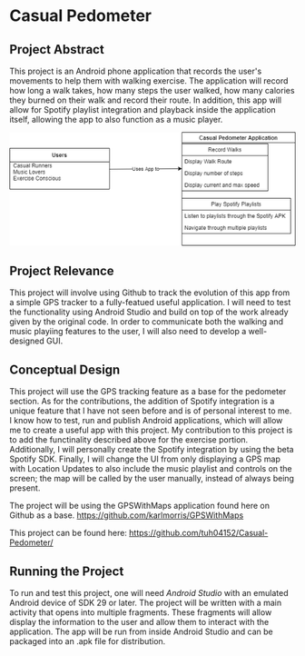 # Casual Pedometer

## Project Abstract

This project is an Android phone application that records the user's movements to help them with walking exercise. The application will record how long a walk takes,
how many steps the user walked, how many calories they burned on their walk and record their route. In addition, this app will allow for Spotify playlist integration and 
playback inside the application itself, allowing the app to also function as a music player.

![UML Image](Pictures/Pedometer_Project_Proposal.png)

## Project Relevance
This project will involve using Github to track the evolution of this app from a simple GPS tracker to a fully-featued useful application. I will need to test 
the functionality using Android Studio and build on top of the work already given by the original code. In order to communicate both the walking and music playiing features to the user, I will also need to develop a well-designed GUI. 

## Conceptual Design
This project will use the GPS tracking feature as a base for the pedometer section. As for the contributions, the addition of Spotify integration is a unique feature that I have not seen before and is of personal interest to me. I know how to test, run and publish Android applications, which will allow me to create a useful app with this project.
My contribution to this project is to add the functinality described above for the exercise portion. Additionally, I will personally create the Spotify integration by using
the beta Spotify SDK. Finally, I will change the UI from only displaying a GPS map with Location Updates to also include the music playlist and controls on the screen;
the map will be called by the user manually, instead of always being present. 

The project will be using the GPSWithMaps application found here on Github as a base. 
https://github.com/karlmorris/GPSWithMaps

This project can be found here:
https://github.com/tuh04152/Casual-Pedometer/

## Running the Project
To run and test this project, one will need *Android Studio* with an emulated Android device of SDK 29 or later. The project will be written with a main activity that opens into multiple fragments. These fragments will allow display the information to the user and allow them to interact with the application. The app will be run from inside Android Studio and can be packaged into an .apk file for distribution. 
